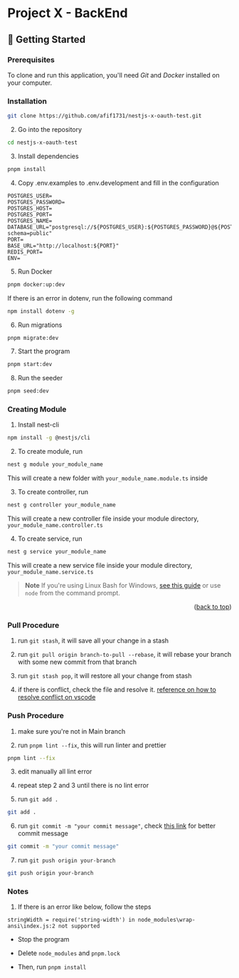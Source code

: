 # Project X - BackEnd

## 🚀 Getting Started

### Prerequisites

To clone and run this application, you'll need _Git_ and _Docker_ installed on your computer.

### Installation

```sh
git clone https://github.com/afif1731/nestjs-x-oauth-test.git
```

2. Go into the repository

```sh
cd nestjs-x-oauth-test
```

3. Install dependencies

```sh
pnpm install
```

4. Copy .env.examples to .env.development and fill in the configuration

```
POSTGRES_USER=
POSTGRES_PASSWORD=
POSTGRES_HOST=
POSTGRES_PORT=
POSTGRES_NAME=
DATABASE_URL="postgresql://${POSTGRES_USER}:${POSTGRES_PASSWORD}@${POSTGRES_HOST}:${POSTGRES_PORT}/${POSTGRES_NAME}?schema=public"
PORT=
BASE_URL="http://localhost:${PORT}"
REDIS_PORT=
ENV=
```

5. Run Docker

```sh
pnpm docker:up:dev
```

If there is an error in dotenv, run the following command

```sh
npm install dotenv -g
```

6. Run migrations

```sh
pnpm migrate:dev
```

7. Start the program

```sh
pnpm start:dev
```

8. Run the seeder

```sh
pnpm seed:dev
```

### Creating Module

1. Install nest-cli

```sh
npm install -g @nestjs/cli
```

2. To create module, run

```sh
nest g module your_module_name
```

This will create a new folder with `your_module_name.module.ts` inside

3. To create controller, run

```sh
nest g controller your_module_name
```

This will create a new controller file inside your module directory, `your_module_name.controller.ts`

4. To create service, run

```sh
nest g service your_module_name
```

This will create a new service file inside your module directory, `your_module_name.service.ts`

> **Note**
> If you're using Linux Bash for Windows, [see this guide](https://www.howtogeek.com/261575/how-to-run-graphical-linux-desktop-applications-from-windows-10s-bash-shell/) or use `node` from the command prompt.

<p align="right">(<a href="#readme-top">back to top</a>)</p>

### Pull Procedure

1. run `git stash`, it will save all your change in a stash

2. run `git pull origin branch-to-pull --rebase`, it will rebase your branch with some new commit from that branch

3. run `git stash pop`, it will restore all your change from stash

4. if there is conflict, check the file and resolve it. [reference on how to resolve conflict on vscode](https://www.youtube.com/watch?v=lz5OuKzvadQ)

### Push Procedure

1. make sure you're not in Main branch

2. run `pnpm lint --fix`, this will run linter and prettier
```bash
pnpm lint --fix
```

3. edit manually all lint error

4. repeat step 2 and 3 until there is no lint error

5. run `git add .`
```bash
git add .
```

6. run `git commit -m "your commit message"`, check [this link](https://www.baeldung.com/ops/git-commit-messages#4-conventional-commits) for better commit message
```bash
git commit -m "your commit message"
```

7. run `git push origin your-branch`
```bash
git push origin your-branch
```


### Notes

1. If there is an error like below, follow the steps

```
stringWidth = require('string-width') in node_modules\wrap-ansi\index.js:2 not supported
```

- Stop the program

- Delete `node_modules` and `pnpm.lock`

- Then, run `pnpm install`
